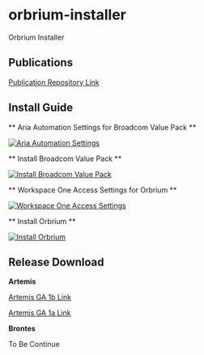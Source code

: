 # orbrium-installer
Orbrium Installer

## Publications

<a href="https://github.com/etevers-vcs/orbrium-publications">Publication Repository Link</a>

## Install Guide

** Aria Automation Settings for Broadcom Value Pack **

[![Aria Automation Settings](https://img.youtube.com/vi/erCoVM00Yn8/0.jpg)](https://www.youtube.com/watch?v=erCoVM00Yn8)

** Install Broadcom Value Pack **

[![Install Broadcom Value Pack](https://img.youtube.com/vi/Lq8jR1xri7M/0.jpg)](https://www.youtube.com/watch?v=Lq8jR1xri7M)

** Workspace One Access Settings for Orbrium **

[![Workspace One Access Settings](https://img.youtube.com/vi/f1nzZ5iC9Ec/0.jpg)](https://www.youtube.com/watch?v=f1nzZ5iC9Ec)

** Install Orbrium **

[![Install Orbrium](https://img.youtube.com/vi/V9PwLL9vYtw/0.jpg)](https://www.youtube.com/watch?v=V9PwLL9vYtw)


## Release Download

**Artemis**

<a href="https://github.com/etevers-vcs/orbrium-installer/archive/refs/tags/artemis-ga-1b.zip">Artemis GA 1b Link</a>

<a href="https://github.com/etevers-vcs/orbrium-installer/archive/refs/tags/artemis-ga-1a.zip">Artemis GA 1a Link</a>

**Brontes**

To Be Continue
